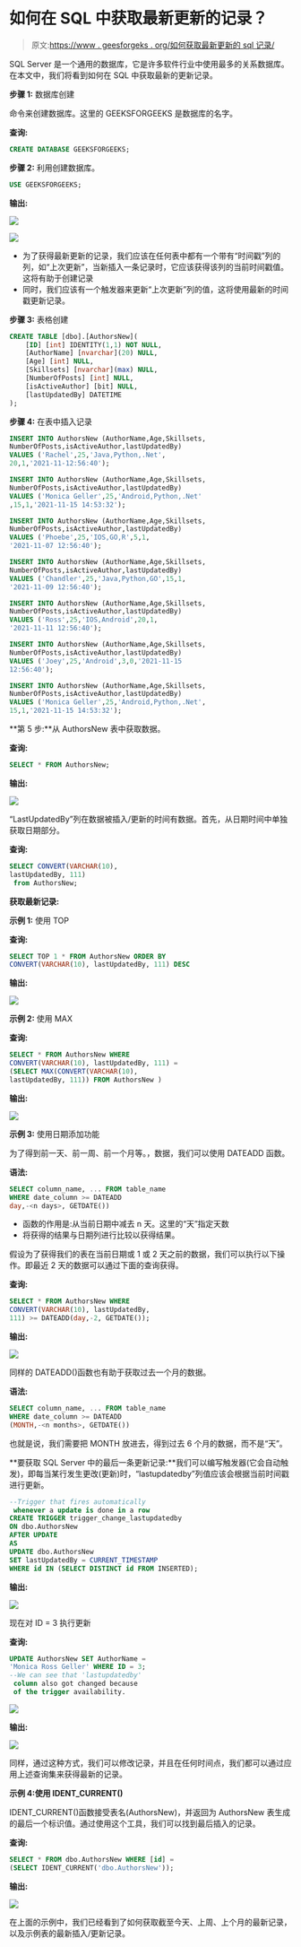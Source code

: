 # 如何在 SQL 中获取最新更新的记录？

> 原文:[https://www . geesforgeks . org/如何获取最新更新的 sql 记录/](https://www.geeksforgeeks.org/how-to-get-latest-updated-records-in-sql/)

SQL Server 是一个通用的数据库，它是许多软件行业中使用最多的关系数据库。在本文中，我们将看到如何在 SQL 中获取最新的更新记录。

**步骤 1:** 数据库创建

命令来创建数据库。这里的 GEEKSFORGEEKS 是数据库的名字。

**查询:**

```sql
CREATE DATABASE GEEKSFORGEEKS;
```

**步骤 2:** 利用创建数据库。

```sql
USE GEEKSFORGEEKS;
```

**输出:**

![](img/c763feb852cae11e9068f60b3785d923.png)

![](img/a5e797bc70175106d24d57f844fe3e84.png)

*   为了获得最新更新的记录，我们应该在任何表中都有一个带有“时间戳”列的列，如“上次更新”，当新插入一条记录时，它应该获得该列的当前时间戳值。这将有助于创建记录
*   同时，我们应该有一个触发器来更新“上次更新”列的值，这将使用最新的时间戳更新记录。

**步骤 3:** 表格创建

```sql
CREATE TABLE [dbo].[AuthorsNew](
    [ID] [int] IDENTITY(1,1) NOT NULL,
    [AuthorName] [nvarchar](20) NULL,
    [Age] [int] NULL,
    [Skillsets] [nvarchar](max) NULL,
    [NumberOfPosts] [int] NULL,
    [isActiveAuthor] [bit] NULL,
    [lastUpdatedBy] DATETIME 
);
```

**步骤 4:** 在表中插入记录

```sql
INSERT INTO AuthorsNew (AuthorName,Age,Skillsets,
NumberOfPosts,isActiveAuthor,lastUpdatedBy)
VALUES ('Rachel',25,'Java,Python,.Net',
20,1,'2021-11-12:56:40');

INSERT INTO AuthorsNew (AuthorName,Age,Skillsets,
NumberOfPosts,isActiveAuthor,lastUpdatedBy)
VALUES ('Monica Geller',25,'Android,Python,.Net'
,15,1,'2021-11-15 14:53:32');

INSERT INTO AuthorsNew (AuthorName,Age,Skillsets,
NumberOfPosts,isActiveAuthor,lastUpdatedBy)
VALUES ('Phoebe',25,'IOS,GO,R',5,1,
'2021-11-07 12:56:40');

INSERT INTO AuthorsNew (AuthorName,Age,Skillsets,
NumberOfPosts,isActiveAuthor,lastUpdatedBy)
VALUES ('Chandler',25,'Java,Python,GO',15,1,
'2021-11-09 12:56:40');

INSERT INTO AuthorsNew (AuthorName,Age,Skillsets,
NumberOfPosts,isActiveAuthor,lastUpdatedBy)
VALUES ('Ross',25,'IOS,Android',20,1,
'2021-11-11 12:56:40');

INSERT INTO AuthorsNew (AuthorName,Age,Skillsets,
NumberOfPosts,isActiveAuthor,lastUpdatedBy)
VALUES ('Joey',25,'Android',3,0,'2021-11-15 
12:56:40');

INSERT INTO AuthorsNew (AuthorName,Age,Skillsets,
NumberOfPosts,isActiveAuthor,lastUpdatedBy)
VALUES ('Monica Geller',25,'Android,Python,.Net',
15,1,'2021-11-15 14:53:32');
```

**第 5 步:**从 AuthorsNew 表中获取数据。

**查询:**

```sql
SELECT * FROM AuthorsNew;
```

**输出:**

![](img/a6b85bff61b825d0ff11bbae9ed74384.png)

“LastUpdatedBy”列在数据被插入/更新的时间有数据。首先，从日期时间中单独获取日期部分。

**查询:**

```sql
SELECT CONVERT(VARCHAR(10), 
lastUpdatedBy, 111)
 from AuthorsNew;
```

**获取最新记录:**

**示例 1:** 使用 TOP

**查询:**

```sql
SELECT TOP 1 * FROM AuthorsNew ORDER BY 
CONVERT(VARCHAR(10), lastUpdatedBy, 111) DESC
```

**输出:**

![](img/2ac3b2a06734954306c05a030266c3ff.png)

**示例 2:** 使用 MAX

**查询:**

```sql
SELECT * FROM AuthorsNew WHERE 
CONVERT(VARCHAR(10), lastUpdatedBy, 111) =
(SELECT MAX(CONVERT(VARCHAR(10), 
lastUpdatedBy, 111)) FROM AuthorsNew )
```

**输出:**

![](img/a1e5f178572f6a318228e53c28017532.png)

**示例 3:** 使用日期添加功能

为了得到前一天、前一周、前一个月等。，数据，我们可以使用 DATEADD 函数。

**语法:**

```sql
SELECT column_name, ... FROM table_name
WHERE date_column >= DATEADD
day,-<n days>, GETDATE())
```

*   函数的作用是:从当前日期中减去 n 天。这里的“天”指定天数
*   将获得的结果与日期列进行比较以获得结果。

假设为了获得我们的表在当前日期或 1 或 2 天之前的数据，我们可以执行以下操作。即最近 2 天的数据可以通过下面的查询获得。

**查询:**

```sql
SELECT * FROM AuthorsNew WHERE 
CONVERT(VARCHAR(10), lastUpdatedBy, 
111) >= DATEADD(day,-2, GETDATE());
```

**输出:**

![](img/84fc1d4551660d42af933db0c81ab46f.png)

同样的 DATEADD()函数也有助于获取过去一个月的数据。

**语法:**

```sql
SELECT column_name, ... FROM table_name
WHERE date_column >= DATEADD
(MONTH,-<n months>, GETDATE())
```

也就是说，我们需要把 MONTH 放进去，得到过去 6 个月的数据，而不是“天”。

**要获取 SQL Server 中的最后一条更新记录:**我们可以编写触发器(它会自动触发)，即每当某行发生更改(更新)时，“lastupdatedby”列值应该会根据当前时间戳进行更新。

```sql
--Trigger that fires automatically
 whenever a update is done in a row
CREATE TRIGGER trigger_change_lastupdatedby
ON dbo.AuthorsNew
AFTER UPDATE
AS
UPDATE dbo.AuthorsNew
SET lastUpdatedBy = CURRENT_TIMESTAMP
WHERE id IN (SELECT DISTINCT id FROM INSERTED);
```

**输出:**

![](img/c90c8a93408014d7ab9d50021516975b.png)

现在对 ID = 3 执行更新

**查询:**

```sql
UPDATE AuthorsNew SET AuthorName = 
'Monica Ross Geller' WHERE ID = 3;
--We can see that 'lastupdatedby'
 column also got changed because 
 of the trigger availability.
```

![](img/132cd8d8554b82cc65c7f92209ae7c0d.png)

**输出:**

![](img/d603b2e76f9f02edd3949348d6d44f48.png)

同样，通过这种方式，我们可以修改记录，并且在任何时间点，我们都可以通过应用上述查询集来获得最新的记录。

**示例 4:使用 IDENT_CURRENT()**

IDENT_CURRENT()函数接受表名(AuthorsNew)，并返回为 AuthorsNew 表生成的最后一个标识值。通过使用这个工具，我们可以找到最后插入的记录。

**查询:**

```sql
SELECT * FROM dbo.AuthorsNew WHERE [id] = 
(SELECT IDENT_CURRENT('dbo.AuthorsNew'));
```

**输出:**

![](img/eed953a7f88f0787ffc92ddd69929631.png)

在上面的示例中，我们已经看到了如何获取截至今天、上周、上个月的最新记录，以及示例表的最新插入/更新记录。